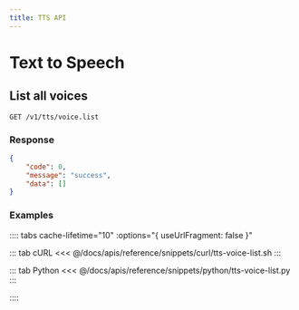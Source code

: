 ```yaml
---
title: TTS API
---
```


# Text to Speech

## List all voices

```
GET /v1/tts/voice.list
```

### Response

``` json
{
    "code": 0,
    "message": "success",
    "data": []
}
```

### Examples

:::: tabs    cache-lifetime="10" :options="{ useUrlFragment: false }"

::: tab cURL
<<< @/docs/apis/reference/snippets/curl/tts-voice-list.sh
:::

::: tab Python
<<< @/docs/apis/reference/snippets/python/tts-voice-list.py
:::

::::
